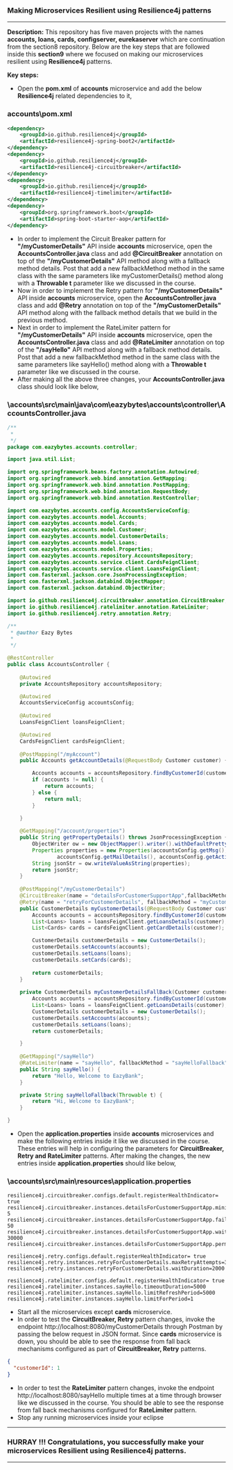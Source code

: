 ### Making Microservices Resilient using Resilience4j patterns
---

**Description:** This repository has five maven projects with the names **accounts, loans, cards, configserver, eurekaserver** which are continuation from the section8 repository. Below are the key steps that are followed inside this **section9** where we focused on making our microservices resilient using **Resilience4j** patterns.

**Key steps:**
- Open the **pom.xml** of **accounts** microservice and add the below **Resilience4j** related dependencies to it,

### accounts\pom.xml

```xml
<dependency>
	<groupId>io.github.resilience4j</groupId>
	<artifactId>resilience4j-spring-boot2</artifactId>
</dependency>
<dependency>
	<groupId>io.github.resilience4j</groupId>
	<artifactId>resilience4j-circuitbreaker</artifactId>
</dependency>
<dependency>
	<groupId>io.github.resilience4j</groupId>
	<artifactId>resilience4j-timelimiter</artifactId>
</dependency>
<dependency>
	<groupId>org.springframework.boot</groupId>
	<artifactId>spring-boot-starter-aop</artifactId>
</dependency>
```
-  In order to implement the Circuit Breaker pattern for **"/myCustomerDetails"** API inside **accounts** microservice, open the **AccountsController.java** class 
   and add **@CircuitBreaker** annotation on top of the **"/myCustomerDetails"** API method along with a fallback method details. Post that add a new fallbackMethod method in      the same class with the same parameters like myCustomerDetails() method along with a **Throwable t** parameter like we discussed in the course. 
-  Now in order to implement the Retry pattern for **"/myCustomerDetails"** API inside **accounts** microservice, open the **AccountsController.java** class 
   and add **@Retry** annotation on top of the **"/myCustomerDetails"** API method along with the fallback method details that we build in the previous method.
-  Next in order to implement the RateLimiter pattern for **"/myCustomerDetails"** API inside **accounts** microservice, open the **AccountsController.java** class 
   and add **@RateLimiter** annotation on top of the **"/sayHello"** API method along with a fallback method details. Post that add a new fallbackMethod method in the same 
   class with the same parameters like sayHello() method along with a **Throwable t** parameter like we discussed in the course.
-  After making all the above three changes, your **AccountsController.java** class should look like below,
### \accounts\src\main\java\com\eazybytes\accounts\controller\AccountsController.java
```java
/**
 * 
 */
package com.eazybytes.accounts.controller;

import java.util.List;

import org.springframework.beans.factory.annotation.Autowired;
import org.springframework.web.bind.annotation.GetMapping;
import org.springframework.web.bind.annotation.PostMapping;
import org.springframework.web.bind.annotation.RequestBody;
import org.springframework.web.bind.annotation.RestController;

import com.eazybytes.accounts.config.AccountsServiceConfig;
import com.eazybytes.accounts.model.Accounts;
import com.eazybytes.accounts.model.Cards;
import com.eazybytes.accounts.model.Customer;
import com.eazybytes.accounts.model.CustomerDetails;
import com.eazybytes.accounts.model.Loans;
import com.eazybytes.accounts.model.Properties;
import com.eazybytes.accounts.repository.AccountsRepository;
import com.eazybytes.accounts.service.client.CardsFeignClient;
import com.eazybytes.accounts.service.client.LoansFeignClient;
import com.fasterxml.jackson.core.JsonProcessingException;
import com.fasterxml.jackson.databind.ObjectMapper;
import com.fasterxml.jackson.databind.ObjectWriter;

import io.github.resilience4j.circuitbreaker.annotation.CircuitBreaker;
import io.github.resilience4j.ratelimiter.annotation.RateLimiter;
import io.github.resilience4j.retry.annotation.Retry;

/**
 * @author Eazy Bytes
 *
 */

@RestController
public class AccountsController {
	
	@Autowired
	private AccountsRepository accountsRepository;

	@Autowired
	AccountsServiceConfig accountsConfig;
	
	@Autowired
	LoansFeignClient loansFeignClient;

	@Autowired
	CardsFeignClient cardsFeignClient;
	
	@PostMapping("/myAccount")
	public Accounts getAccountDetails(@RequestBody Customer customer) {

		Accounts accounts = accountsRepository.findByCustomerId(customer.getCustomerId());
		if (accounts != null) {
			return accounts;
		} else {
			return null;
		}

	}
	
	@GetMapping("/account/properties")
	public String getPropertyDetails() throws JsonProcessingException {
		ObjectWriter ow = new ObjectMapper().writer().withDefaultPrettyPrinter();
		Properties properties = new Properties(accountsConfig.getMsg(), accountsConfig.getBuildVersion(),
				accountsConfig.getMailDetails(), accountsConfig.getActiveBranches());
		String jsonStr = ow.writeValueAsString(properties);
		return jsonStr;
	}
	
	@PostMapping("/myCustomerDetails")
	@CircuitBreaker(name = "detailsForCustomerSupportApp",fallbackMethod="myCustomerDetailsFallBack")
	@Retry(name = "retryForCustomerDetails", fallbackMethod = "myCustomerDetailsFallBack")
	public CustomerDetails myCustomerDetails(@RequestBody Customer customer) {
		Accounts accounts = accountsRepository.findByCustomerId(customer.getCustomerId());
		List<Loans> loans = loansFeignClient.getLoansDetails(customer);
		List<Cards> cards = cardsFeignClient.getCardDetails(customer);

		CustomerDetails customerDetails = new CustomerDetails();
		customerDetails.setAccounts(accounts);
		customerDetails.setLoans(loans);
		customerDetails.setCards(cards);
		
		return customerDetails;
	}
	
	private CustomerDetails myCustomerDetailsFallBack(Customer customer, Throwable t) {
		Accounts accounts = accountsRepository.findByCustomerId(customer.getCustomerId());
		List<Loans> loans = loansFeignClient.getLoansDetails(customer);
		CustomerDetails customerDetails = new CustomerDetails();
		customerDetails.setAccounts(accounts);
		customerDetails.setLoans(loans);
		return customerDetails;

	}
	
	@GetMapping("/sayHello")
	@RateLimiter(name = "sayHello", fallbackMethod = "sayHelloFallback")
	public String sayHello() {
		return "Hello, Welcome to EazyBank";
	}

	private String sayHelloFallback(Throwable t) {
		return "Hi, Welcome to EazyBank";
	}

}
```
- Open the **application.properties** inside **accounts** microservices and make the following entries inside it like we discussed in the course. These entries will help
  in configuring the parameters for **CircuitBreaker, Retry and RateLimiter** patterns. After making the changes, the new entries inside **application.properties** should like below,
### \accounts\src\main\resources\application.properties
```
resilience4j.circuitbreaker.configs.default.registerHealthIndicator= true
resilience4j.circuitbreaker.instances.detailsForCustomerSupportApp.minimumNumberOfCalls= 5
resilience4j.circuitbreaker.instances.detailsForCustomerSupportApp.failureRateThreshold= 50
resilience4j.circuitbreaker.instances.detailsForCustomerSupportApp.waitDurationInOpenState= 30000
resilience4j.circuitbreaker.instances.detailsForCustomerSupportApp.permittedNumberOfCallsInHalfOpenState=2

resilience4j.retry.configs.default.registerHealthIndicator= true
resilience4j.retry.instances.retryForCustomerDetails.maxRetryAttempts=3
resilience4j.retry.instances.retryForCustomerDetails.waitDuration=2000

resilience4j.ratelimiter.configs.default.registerHealthIndicator= true
resilience4j.ratelimiter.instances.sayHello.timeoutDuration=5000
resilience4j.ratelimiter.instances.sayHello.limitRefreshPeriod=5000
resilience4j.ratelimiter.instances.sayHello.limitForPeriod=1
```
- Start all the microservices except **cards** microservice.
- In order to test the **CircuitBreaker, Retry** pattern changes, invoke the endpoint http://localhost:8080/myCustomerDetails through Postman by passing the below request in JSON format. Since **cards** microservice is down, you should be able to see the response from fall back mechanisms configured as part of **CircuitBreaker, Retry** patterns.
```json
{
  "customerId": 1
}
```
- In order to test the **RateLimiter** pattern changes, invoke the endpoint http://localhost:8080/sayHello multiple times at a time through browser like we discussed in the
  course. You should be able to see the response from fall back mechanisms configured for **RateLimiter** pattern.
-  Stop any running microservices inside your eclipse
---
### HURRAY !!! Congratulations, you successfully make your microservices Resilient using Resilience4j patterns.
---
